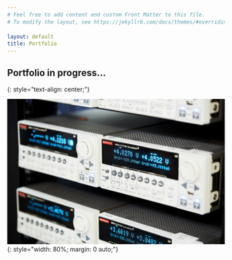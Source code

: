 ```yaml
---
# Feel free to add content and custom Front Matter to this file.
# To modify the layout, see https://jekyllrb.com/docs/themes/#overriding-theme-defaults

layout: default
title: Portfolio
---
```


## Portfolio in progress...
{: style="text-align: center;"}

![Keithley Rack](/assets/keithleys.jpg)
{: style="width: 80%; margin: 0 auto;"}
